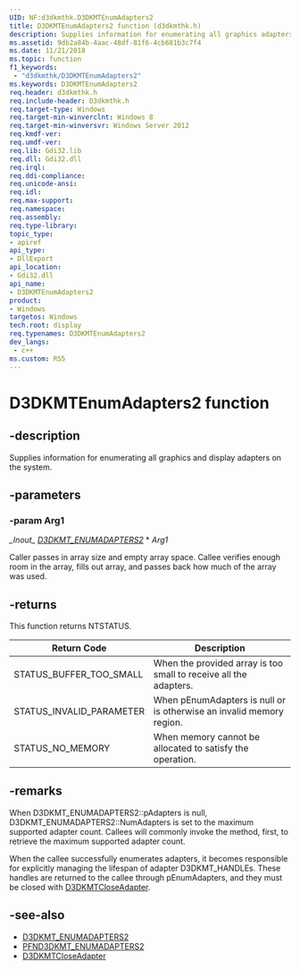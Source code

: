 ```yaml
---
UID: NF:d3dkmthk.D3DKMTEnumAdapters2
title: D3DKMTEnumAdapters2 function (d3dkmthk.h)
description: Supplies information for enumerating all graphics adapters on the system.
ms.assetid: 9db2a84b-4aac-48df-81f6-4cb681b3c7f4
ms.date: 11/21/2018
ms.topic: function
f1_keywords:
 - "d3dkmthk/D3DKMTEnumAdapters2"
ms.keywords: D3DKMTEnumAdapters2
req.header: d3dkmthk.h
req.include-header: D3dkmthk.h
req.target-type: Windows
req.target-min-winverclnt: Windows 8
req.target-min-winversvr: Windows Server 2012
req.kmdf-ver:
req.umdf-ver:
req.lib: Gdi32.lib
req.dll: Gdi32.dll
req.irql: 
req.ddi-compliance:
req.unicode-ansi:
req.idl:
req.max-support:
req.namespace:
req.assembly:
req.type-library: 
topic_type: 
- apiref
api_type: 
- DllExport
api_location: 
- Gdi32.dll
api_name: 
- D3DKMTEnumAdapters2
product:
- Windows
targetos: Windows
tech.root: display
req.typenames: D3DKMTEnumAdapters2
dev_langs:
 - c++
ms.custom: RS5
---
```


# D3DKMTEnumAdapters2 function


## -description

Supplies information for enumerating all graphics and display adapters on the system.

## -parameters

### -param Arg1
*\_Inout\_* *[D3DKMT_ENUMADAPTERS2](ns-d3dkmthk-_d3dkmt_enumadapters2.md)* * *Arg1*

Caller passes in array size and empty array space.
Callee verifies enough room in the array, fills out array, and passes back how much of the array was used.

## -returns
This function returns NTSTATUS.

Return Code | Description
--- | ---
STATUS_BUFFER_TOO_SMALL | When the provided array is too small to receive all the adapters.
STATUS_INVALID_PARAMETER | When pEnumAdapters is null or is otherwise an invalid memory region.
STATUS_NO_MEMORY | When memory cannot be allocated to satisfy the operation.

## -remarks
When D3DKMT_ENUMADAPTERS2\::pAdapters is null, D3DKMT_ENUMADAPTERS2\::NumAdapters is set to the maximum supported adapter count.
Callees will commonly invoke the method, first, to retrieve the maximum supported adapter count.

When the callee successfully enumerates adapters, it becomes responsible for explicitly managing the lifespan of adapter D3DKMT_HANDLEs.
These handles are returned to the callee through pEnumAdapters, and they must be closed with [D3DKMTCloseAdapter](nf-d3dkmthk-d3dkmtcloseadapter.md).

## -see-also
- [D3DKMT_ENUMADAPTERS2](ns-d3dkmthk-_d3dkmt_enumadapters2.md)
- [PFND3DKMT_ENUMADAPTERS2](nc-d3dkmthk-pfnd3dkmt_enumadapters2.md)
- [D3DKMTCloseAdapter](nf-d3dkmthk-d3dkmtcloseadapter.md)
